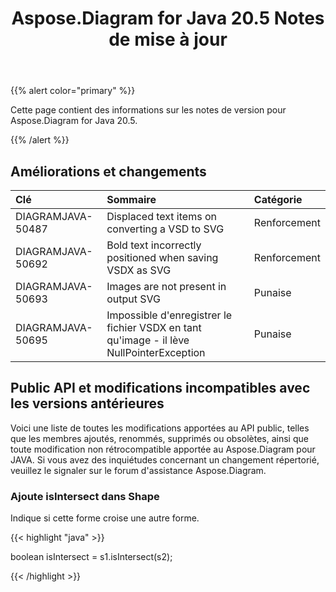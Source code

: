 ﻿---
title: Aspose.Diagram for Java 20.5 Notes de mise à jour
type: docs
weight: 30
url: /fr/java/aspose-diagram-for-java-20-5-release-notes/
---
{{% alert color="primary" %}} 

Cette page contient des informations sur les notes de version pour Aspose.Diagram for Java 20.5.

{{% /alert %}} 
## **Améliorations et changements**

|**Clé**|**Sommaire**|**Catégorie**|
|:- |:- |:- |
|DIAGRAMJAVA-50487|Displaced text items on converting a VSD to SVG|Renforcement|
|DIAGRAMJAVA-50692|Bold text incorrectly positioned when saving VSDX as SVG|Renforcement|
|DIAGRAMJAVA-50693|Images are not present in output SVG|Punaise|
|DIAGRAMJAVA-50695|Impossible d'enregistrer le fichier VSDX en tant qu'image - il lève NullPointerException|Punaise|
## **Public API et modifications incompatibles avec les versions antérieures**
Voici une liste de toutes les modifications apportées au API public, telles que les membres ajoutés, renommés, supprimés ou obsolètes, ainsi que toute modification non rétrocompatible apportée au Aspose.Diagram pour JAVA. Si vous avez des inquiétudes concernant un changement répertorié, veuillez le signaler sur le forum d'assistance Aspose.Diagram.
### **Ajoute isIntersect dans Shape**
Indique si cette forme croise une autre forme.

{{< highlight "java" >}}

 boolean isIntersect = s1.isIntersect(s2);

{{< /highlight >}}

